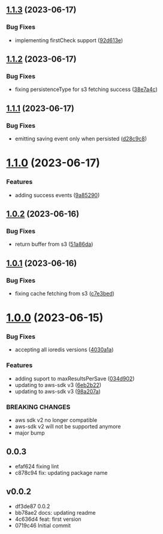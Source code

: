 ## [1.1.3](https://github.com/codibre/remembered-s3-alternative-persistence/compare/v1.1.2...v1.1.3) (2023-06-17)


### Bug Fixes

* implementing firstCheck support ([92d613e](https://github.com/codibre/remembered-s3-alternative-persistence/commit/92d613ed05c0503b5cf4a3e09e5d12d4acbeec39))

## [1.1.2](https://github.com/codibre/remembered-s3-alternative-persistence/compare/v1.1.1...v1.1.2) (2023-06-17)


### Bug Fixes

* fixing persistenceType for s3 fetching success ([38e7a4c](https://github.com/codibre/remembered-s3-alternative-persistence/commit/38e7a4c2bf95a59beefbfc7c5952df7375769f14))

## [1.1.1](https://github.com/codibre/remembered-s3-alternative-persistence/compare/v1.1.0...v1.1.1) (2023-06-17)


### Bug Fixes

* emitting saving event only when persisted ([d28c9c8](https://github.com/codibre/remembered-s3-alternative-persistence/commit/d28c9c87f687a27fc112cce683a06ed358df6510))

# [1.1.0](https://github.com/codibre/remembered-s3-alternative-persistence/compare/v1.0.2...v1.1.0) (2023-06-17)


### Features

* adding success events ([9a85290](https://github.com/codibre/remembered-s3-alternative-persistence/commit/9a85290e9177fe1e0d49fffb990eeb476f508e65))

## [1.0.2](https://github.com/codibre/remembered-s3-alternative-persistence/compare/v1.0.1...v1.0.2) (2023-06-16)


### Bug Fixes

* return buffer from s3 ([51a86da](https://github.com/codibre/remembered-s3-alternative-persistence/commit/51a86da260c36901af406d5eecfc163edda2ef50))

## [1.0.1](https://github.com/codibre/remembered-s3-alternative-persistence/compare/v1.0.0...v1.0.1) (2023-06-16)


### Bug Fixes

* fixing cache fetching from s3 ([c7e3bed](https://github.com/codibre/remembered-s3-alternative-persistence/commit/c7e3bedf0df5f8747bbcaab90afe7327a94c7353))

# [1.0.0](https://github.com/codibre/remembered-s3-alternative-persistence/compare/v0.0.3...v1.0.0) (2023-06-15)


### Bug Fixes

* accepting all ioredis versions ([4030a1a](https://github.com/codibre/remembered-s3-alternative-persistence/commit/4030a1a989fe56775d1446e770f12e17017bc88b))


### Features

* adding suport to maxResultsPerSave ([034d902](https://github.com/codibre/remembered-s3-alternative-persistence/commit/034d902151b8ad1cea042af2d22f7a2cf162c9ea))
* updating to aws-sdk v3 ([6eb2b22](https://github.com/codibre/remembered-s3-alternative-persistence/commit/6eb2b2299677f26f061684b27fe56c8610aed2ff))
* updating to aws-sdk v3 ([98a207a](https://github.com/codibre/remembered-s3-alternative-persistence/commit/98a207ac873f18806d4ca686d0f8ba63cd90b693))


### BREAKING CHANGES

* aws sdk v2 no longer compatible
* aws-sdk v2 will not be supported anymore
* major bump

## 0.0.3
* efaf624 fixing lint
* c878c94 fix: updating package name
## v0.0.2
* df3de87 0.0.2
* bb78ae2 docs: updating readme
* 4c636d4 feat: first version
* 0719c46 Initial commit
